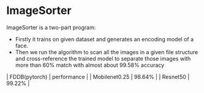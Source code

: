 # ImageSorter
ImageSorter is a two-part program:
- Firstly it trains on given dataset and generates an encoding model of a face.
- Then we run the algorithm to scan all the images in a given file structure and cross-reference the trained model to separate those images with more than 60% match with almost about 99.58% accuracy

| FDDB(pytorch) | performance |
| Mobilenet0.25 | 98.64% |
| Resnet50 | 99.22% |
